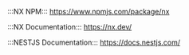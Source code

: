 
:::NX NPM:::
https://www.npmjs.com/package/nx 

:::NX Documentation:::
https://nx.dev/

:::NESTJS Documentation:::
https://docs.nestjs.com/